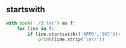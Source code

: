 ## startswith
```python
with open('./3.txt') as f:
    for line in f:
        if line.startswith(('APPO','SVC')):
            print(line.strip('\n\r'))
```